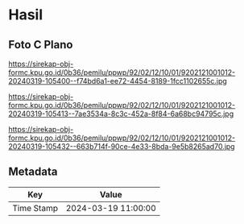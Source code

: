 # Hasil

## Foto C Plano

https://sirekap-obj-formc.kpu.go.id/0b36/pemilu/ppwp/92/02/12/10/01/9202121001012-20240319-105400--f74bd6a1-ee72-4454-8189-1fcc1102655c.jpg

https://sirekap-obj-formc.kpu.go.id/0b36/pemilu/ppwp/92/02/12/10/01/9202121001012-20240319-105413--7ae3534a-8c3c-452a-8f84-6a68bc94795c.jpg

https://sirekap-obj-formc.kpu.go.id/0b36/pemilu/ppwp/92/02/12/10/01/9202121001012-20240319-105432--663b714f-90ce-4e33-8bda-9e5b8265ad70.jpg


## Metadata

| Key        | Value               |
| ---------- | ------------------- |
| Time Stamp | 2024-03-19 11:00:00 |



